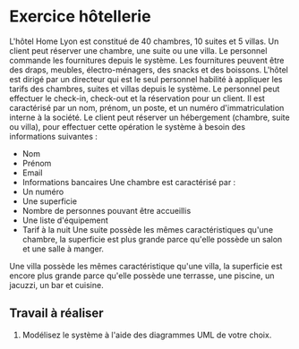 # Exercice hôtellerie

L'hôtel Home Lyon est constitué de 40 chambres, 10 suites et 5 villas. Un client peut réserver une chambre, une suite ou une villa. Le personnel commande les fournitures depuis le système. Les fournitures peuvent être des draps, meubles, électro-ménagers, des snacks et des boissons. L'hôtel est dirigé par un directeur qui est le seul personnel habilité à appliquer les tarifs des chambres, suites et villas depuis le système.
Le personnel peut effectuer le check-in, check-out et la réservation pour un client.
Il est caractérisé par un nom, prénom, un poste, et un numéro d'immatriculation interne à la société.
Le client peut réserver un hébergement (chambre, suite ou villa), pour effectuer cette opération le système à besoin des informations suivantes :
- Nom
- Prénom
- Email
- Informations bancaires
Une chambre est caractérisé par :
- Un numéro
- Une superficie
- Nombre de personnes pouvant être accueillis
- Une liste d'équipement
- Tarif à la nuit
Une suite possède les mêmes caractéristiques qu'une chambre, la superficie est plus grande parce qu'elle possède un salon et une salle à manger.

Une villa possède les mêmes caractéristique qu'une villa, la superficie est encore plus grande parce qu'elle possède une terrasse, une piscine, un jacuzzi, un bar et cuisine.

## Travail à réaliser

1. Modélisez le système à l'aide des diagrammes UML de votre choix.